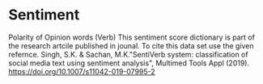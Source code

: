 # Sentiment
Polarity of Opinion words (Verb)
This sentiment score dictionary is part of the research artcile published in jounal. To cite this data set use the given refernce.
Singh, S.K. & Sachan, M.K."SentiVerb system: classification of social media text using sentiment analysis", Multimed Tools Appl (2019). https://doi.org/10.1007/s11042-019-07995-2
